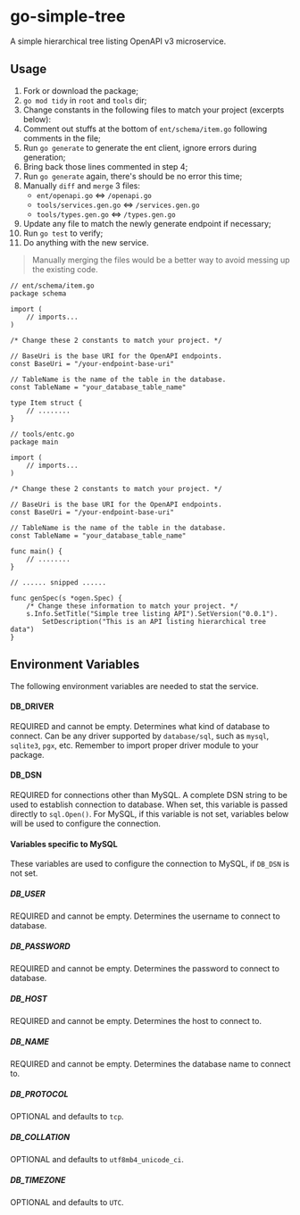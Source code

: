 # go-simple-tree

A simple hierarchical tree listing OpenAPI v3 microservice.


## Usage

1. Fork or download the package;
2. `go mod tidy` in `root` and `tools` dir;
3. Change constants in the following files to match your project (excerpts below):
4. Comment out stuffs at the bottom of `ent/schema/item.go` following comments in the file;
5. Run `go generate` to generate the ent client, ignore errors during generation;
6. Bring back those lines commented in step 4;
7. Run `go generate` again, there's should be no error this time;
8. Manually `diff` and `merge` 3 files:
    - `ent/openapi.go` <=> `/openapi.go`
    - `tools/services.gen.go` <=> `/services.gen.go`
    - `tools/types.gen.go` <=> `/types.gen.go`
9. Update any file to match the newly generate endpoint if necessary;
10. Run `go test` to verify;
11. Do anything with the new service.

> Manually merging the files would be a better way to avoid messing up the existing code.

```golang
// ent/schema/item.go
package schema

import (
	// imports...
)

/* Change these 2 constants to match your project. */

// BaseUri is the base URI for the OpenAPI endpoints.
const BaseUri = "/your-endpoint-base-uri"

// TableName is the name of the table in the database.
const TableName = "your_database_table_name"

type Item struct {
	// ........
}
```

```golang
// tools/entc.go
package main

import (
	// imports...
)

/* Change these 2 constants to match your project. */

// BaseUri is the base URI for the OpenAPI endpoints.
const BaseUri = "/your-endpoint-base-uri"

// TableName is the name of the table in the database.
const TableName = "your_database_table_name"

func main() {
	// ........
}

// ...... snipped ......

func genSpec(s *ogen.Spec) {
	/* Change these information to match your project. */
	s.Info.SetTitle("Simple tree listing API").SetVersion("0.0.1").
		SetDescription("This is an API listing hierarchical tree data")
}
```

## Environment Variables

The following environment variables are needed to stat the service.

#### DB_DRIVER

REQUIRED and cannot be empty. Determines what kind of database to connect. Can be any driver supported by `database/sql`, such as `mysql`, `sqlite3`, `pgx`, etc. Remember to import proper driver module to your package.

#### DB_DSN

REQUIRED for connections other than MySQL. A complete DSN string to be used to establish connection to database. When set, this variable is passed directly to `sql.Open()`. For MySQL, if this variable is not set, variables below will be used to configure the connection.

#### Variables specific to MySQL

These variables are used to configure the connection to MySQL, if `DB_DSN` is not set.

##### DB_USER

REQUIRED and cannot be empty. Determines the username to connect to database.

##### DB_PASSWORD

REQUIRED and cannot be empty. Determines the password to connect to database.

##### DB_HOST

REQUIRED and cannot be empty. Determines the host to connect to.

##### DB_NAME

REQUIRED and cannot be empty. Determines the database name to connect to.

##### DB_PROTOCOL

OPTIONAL and defaults to `tcp`.

##### DB_COLLATION

OPTIONAL and defaults to `utf8mb4_unicode_ci`.

##### DB_TIMEZONE

OPTIONAL and defaults to `UTC`.
